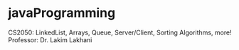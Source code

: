 # javaProgramming
CS2050: LinkedList, Arrays, Queue, Server/Client, Sorting Algorithms, more!  
Professor: Dr. Lakim Lakhani
